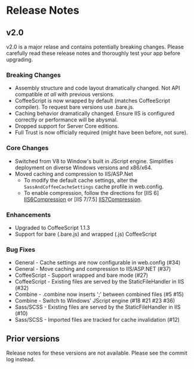 # Release Notes
## v2.0
v2.0 is a major relase and contains potentially breaking changes. Please carefully read these release notes and thoroughly test your app before upgrading.

### Breaking Changes
* Assembly structure and code layout dramatically changed.  Not API compatible *at all* with previous versions.
* CoffeeScript is now wrapped by default (matches CoffeeScript compiler). To request bare versions use .bare.js.
* Caching behavior dramatically changed. Ensure IIS is configured correctly or performance will be abysmal.
* Dropped support for Server Core editions.
* Full Trust is now officially required (might have been before, not sure).

### Core Changes
* Switched from V8 to Window's built in JScript engine. Simplifies deployment on diverse Windows versions and x86/x64.
* Moved caching and compression to IIS/ASP.Net
    * To modify the default cache settings, alter the `SassAndCoffeeCacheSettings` cache profile in web.config.
    * To enable compression, follow the directions for [IIS 6] [IIS6Compression] or [IIS 7/7.5] [IIS7Compression].

### Enhancements
* Upgraded to CoffeeScript 1.1.3
* Support for bare (.bare.js) and wrapped (.js) CoffeeScript

### Bug Fixes
* General - Cache settings are now configurable in web.config (#34)
* General - Move caching and compression to IIS/ASP.NET (#37)
* CoffeeScript - Support wrapped and bare mode (#27)
* CoffeeScript - Existing files are served by the StaticFileHandler in IIS (#32)
* Combine - .combine now inserts ';' between combined files (#5 #15)
* Combine - Switch to Windows' JScript engine (#18 #21 #23 #36)
* Sass/SCSS - Existing files are served by the StaticFileHandler in IIS (#10)
* Sass/SCSS - Imported files are tracked for cache invalidation (#12)

[IIS6Compression]: http://www.microsoft.com/technet/prodtechnol/WindowsServer2003/Library/IIS/d52ff289-94d3-4085-bc4e-24eb4f312e0e.mspx?mfr=true "IIS 6 Compression Settings"
[IIS7Compression]: http://technet.microsoft.com/en-us/library/cc771003(v=ws.10).aspx "IIS 7 Compression Settings"

## Prior versions
Release notes for these versions are not available. Please see the commit log instead.